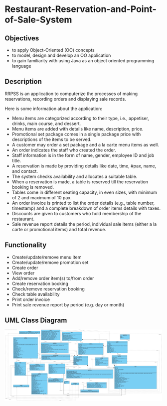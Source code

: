 # Restaurant-Reservation-and-Point-of-Sale-System

## Objectives
- to apply Object-Oriented (OO) concepts
- to model, design and develop an OO application
- to gain familiarity with using Java as an object oriented programming language

## Description
RRPSS is an application to computerize the processes of making reservations, recording orders and displaying sale records.

Here is some information about the application:
- Menu items are categorized according to their type, i.e., appetiser, drinks, main course, and dessert.
- Menu items are added with details like name, description, price.
- Promotional set package comes in a single package price with descriptions of the items to be served.
- A customer may order a set package and a la carte menu items as well.
- An order indicates the staff who created the order.
- Staff information is in the form of name, gender, employee ID and job title.
- A reservation is made by providing details like date, time, #pax, name, and contact.
- The system checks availability and allocates a suitable table.
- When a reservation is made, a table is reserved till the reservation booking is removed.
- Tables come in different seating capacity, in even sizes, with minimum of 2 and maximum of 10 pax.
- An order invoice is printed to list the order details (e.g., table number, timestamp) and a complete breakdown of order items details with taxes.
- Discounts are given to customers who hold membership of the restaurant.
- Sale revenue report details the period, individual sale items (either a la carte or promotional items) and total revenue.

## Functionality
- Create/update/remove menu item 
- Create/update/remove promotion set
- Create order
- View order
- Add/remove order item(s) to/from order
- Create reservation booking
- Check/remove reservation booking
- Check table availability
- Print order invoice
- Print sale revenue report by period (e.g. day or month)

## UML Class Diagram
![UML Class Diagram](https://github.com/uday-31/Restaurant-Reservation-and-Point-of-Sale-System/blob/1ee4c5778532f0371677cfc83fa83e695aace78e/UML%20Class%20Diagram/RRPSS.jpg)
